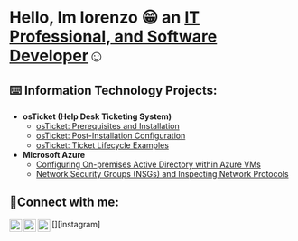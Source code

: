 

<h1>Hello, Im lorenzo 😁 an <a href=https://www.linkedin.com/in/lorenzo-hall-iv-b19008200/>IT Professional, and Software Developer</a>☺</h1>

<h2>⌨️ Information Technology Projects:</h2>

- <b>osTicket (Help Desk Ticketing System)</b>
  - [osTicket: Prerequisites and Installation](https://github.com/Lorenzohall77/osTickets-prereqs)
  - [osTicket: Post-Installation Configuration](https://github.com/Lorenzohall77/post-ticket-installations)
  - [osTicket: Ticket Lifecycle Examples](https://github.com/Lorenzohall77/ticketlifestyle-examples)
- <b>Microsoft Azure</b>
  - [Configuring On-premises Active Directory within Azure VMs](https://github.com/Lorenzohall77/azure-Vm1)
  - [Network Security Groups (NSGs) and Inspecting Network Protocols](https://github.com/Lorenzohall77/azure-Vm2)

<h2>🤳Connect with me:</h2>

[<img align="left" alt="Lorenzo | Twitter" width="22px" src="https://cdn.jsdelivr.net/npm/simple-icons@v3/icons/twitter.svg" />][twitter]
[<img align="left" alt="Lorenzo | LinkedIn" width="22px" src="https://cdn.jsdelivr.net/npm/simple-icons@v3/icons/linkedin.svg" />][linkedin]
[<img align="left" alt="Lorenzo | Instagram" width="22px" src="https://cdn.jsdelivr.net/npm/simple-icons@v3/icons/instagram.svg" />][instagram]

[twitter]:
[instagram]:
[linkedin]: https://www.linkedin.com/in/lorenzo-hall-iv-b19008200/
